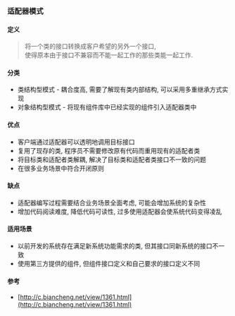 ### 适配器模式
#### 定义
> 将一个类的接口转换成客户希望的另外一个接口, \
> 使得原本由于接口不兼容而不能一起工作的那些类能一起工作.

#### 分类
* 类结构型模式 - 耦合度高, 需要了解现有类内部结构, 可以采用多重继承方式实现
* 对象结构型模式 - 将现有组件库中已经实现的组件引入适配器类中

#### 优点
* 客户端通过适配器可以透明地调用目标接口
* 复用了现存的类, 程序员不需要修改原有代码而重用现有的适配者类
* 将目标类和适配者类解耦, 解决了目标类和适配者类接口不一致的问题
* 在很多业务场景中符合开闭原则

#### 缺点
* 适配器编写过程需要结合业务场景全面考虑, 可能会增加系统的复杂性
* 增加代码阅读难度, 降低代码可读性, 过多使用适配器会使系统代码变得凌乱

#### 适用场景
* 以前开发的系统存在满足新系统功能需求的类, 但其接口同新系统的接口不一致
* 使用第三方提供的组件, 但组件接口定义和自己要求的接口定义不同

#### 参考
* [http://c.biancheng.net/view/1361.html](http://c.biancheng.net/view/1361.html)
